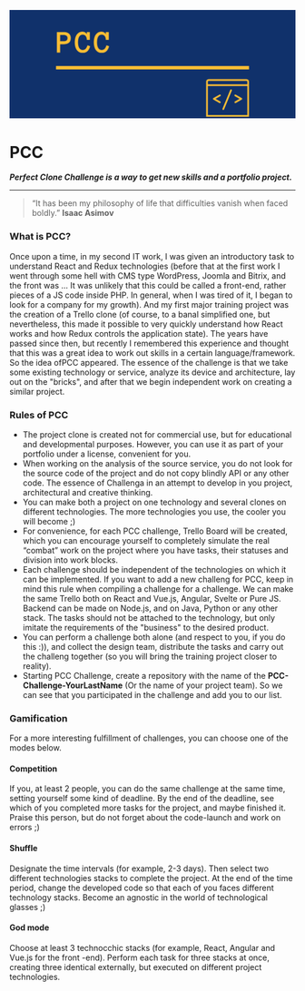 ![PCC Logo](./images/facebook_cover_photo_1.png)

# PCC

***Perfect Clone Challenge is a way to get new skills and a portfolio project.***

---

> “It has been my philosophy of life that difficulties vanish when faced boldly.” 
> **Isaac Asimov**

### What is PCC?

Once upon a time, in my second IT work, I was given an introductory task to understand React and Redux technologies (before that at the first work I went through some hell with CMS type WordPress, Joomla and Bitrix, and the front was ... It was unlikely that this could be called a front-end, rather pieces of a JS code inside PHP. In general, when I was tired of it, I began to look for a company for my growth).
And my first major training project was the creation of a Trello clone (of course, to a banal simplified one, but nevertheless, this made it possible to very quickly understand how React works and how Redux controls the application state).
The years have passed since then, but recently I remembered this experience and thought that this was a great idea to work out skills in a certain language/framework. So the idea of ​​PCC appeared.
The essence of the challenge is that we take some existing technology or service, analyze its device and architecture, lay out on the "bricks", and after that we begin independent work on creating a similar project.

### Rules of PCC

- The project clone is created not for commercial use, but for educational and developmental purposes. However, you can use it as part of your portfolio under a license, convenient for you.
- When working on the analysis of the source service, you do not look for the source code of the project and do not copy blindly API or any other code. The essence of Challenga in an attempt to develop in you project, architectural and creative thinking.
- You can make both a project on one technology and several clones on different technologies. The more technologies you use, the cooler you will become ;)
- For convenience, for each PCC challenge, Trello Board will be created, which you can encourage yourself to completely simulate the real “combat” work on the project where you have tasks, their statuses and division into work blocks.
- Each challenge should be independent of the technologies on which it can be implemented. If you want to add a new challeng for PCC, keep in mind this rule when compiling a challenge for a challenge. We can make the same Trello both on React and Vue.js, Angular, Svelte or Pure JS. Backend can be made on Node.js, and on Java, Python or any other stack. The tasks should not be attached to the technology, but only imitate the requirements of the "business" to the desired product.
- You can perform a challenge both alone (and respect to you, if you do this :)), and collect the design team, distribute the tasks and carry out the challeng together (so you will bring the training project closer to reality).
- Starting PCC Challenge, create a repository with the name of the **PCC-Challenge-YourLastName** (Or the name of your project team). So we can see that you participated in the challenge and add you to our list.

### Gamification 
For a more interesting fulfillment of challenges, you can choose one of the modes below.
#### Competition
If you, at least 2 people, you can do the same challenge at the same time, setting yourself some kind of deadline. By the end of the deadline, see which of you completed more tasks for the project, and maybe finished it. Praise this person, but do not forget about the code-launch and work on errors ;)
#### Shuffle
Designate the time intervals (for example, 2-3 days). Then select two different technologies stacks to complete the project. At the end of the time period, change the developed code so that each of you faces different technology stacks. Become an agnostic in the world of technological glasses ;)
#### God mode
Choose at least 3 technocchic stacks (for example, React, Angular and Vue.js for the front -end). Perform each task for three stacks at once, creating three identical externally, but executed on different project technologies.